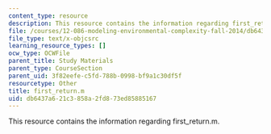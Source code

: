 ```yaml
---
content_type: resource
description: This resource contains the information regarding first_return.m.
file: /courses/12-086-modeling-environmental-complexity-fall-2014/db6437a621c3858a2fd873ed85885167_first_return.m
file_type: text/x-objcsrc
learning_resource_types: []
ocw_type: OCWFile
parent_title: Study Materials
parent_type: CourseSection
parent_uid: 3f82eefe-c5fd-788b-0998-bf9a1c30df5f
resourcetype: Other
title: first_return.m
uid: db6437a6-21c3-858a-2fd8-73ed85885167
---
```

This resource contains the information regarding first_return.m.

